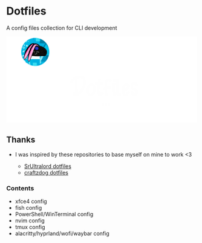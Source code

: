 # Dotfiles

A config files collection for CLI development

![Alt text](splash.png?raw=true "Title")

## Thanks

- I was inspired by these repositories to base myself on mine to work <3

  - [SrUltralord dotfiles](https://github.com/SrUltraLord/dotfiles)
  - [craftzdog dotfiles](https://github.com/craftzdog/dotfiles-public/)

### Contents

- xfce4 config
- fish config
- PowerShell/WinTerminal config
- nvim config
- tmux config
- alacritty/hyprland/wofi/waybar config
